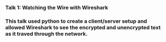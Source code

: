 <h3>Talk 1: Watching the Wire with Wireshark<h3>
<p>This talk used python to create a client/server setup and allowed Wireshark to see the encrypted and unencrypted text as it traved through the network.</p>
